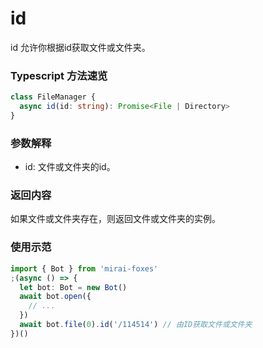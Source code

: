 # id

id 允许你根据id获取文件或文件夹。

### Typescript 方法速览

```typescript
class FileManager {
  async id(id: string): Promise<File | Directory>
}
```
### 参数解释

- id: 文件或文件夹的id。

### 返回内容

如果文件或文件夹存在，则返回文件或文件夹的实例。

### 使用示范

```typescript
import { Bot } from 'mirai-foxes'
;(async () => {
  let bot: Bot = new Bot()
  await bot.open({
    // ...
  })
  await bot.file(0).id('/114514') // 由ID获取文件或文件夹
})()
```
